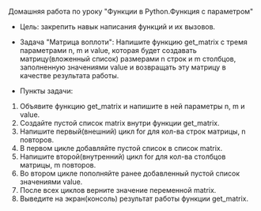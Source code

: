   Домашняя работа по уроку "Функции в Python.Функция с параметром"
- Цель: закрепить навык написания функций и их вызовов.

- Задача "Матрица воплоти":
Напишите функцию get_matrix с тремя параметрами n, m и value, которая будет создавать матрицу(вложенный список) размерами n строк и m столбцов, заполненную значениями value и возвращать эту матрицу в качестве результата работы.

- Пункты задачи:
1. Объявите функцию get_matrix и напишите в ней параметры n, m и value.
2. Создайте пустой список matrix внутри функции get_matrix.
3. Напишите первый(внешний) цикл for для кол-ва строк матрицы, n повторов.
4. В первом цикле добавляйте пустой список в список matrix.
5. Напишите второй(внутренний) цикл for для кол-ва столбцов матрицы, m повторов.
6. Во втором цикле пополняйте ранее добавленный пустой список значениями value.
7. После всех циклов верните значение переменной matrix.
8. Выведите на экран(консоль) результат работы функции get_matrix.
